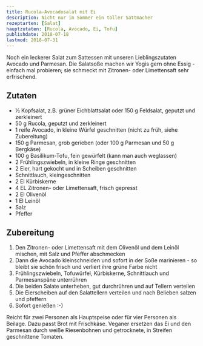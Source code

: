 ```yaml
---
title: Rucola-Avocadosalat mit Ei
description: Nicht nur im Sommer ein toller Sattmacher
rezeptarten: [Salat]
hauptzutaten: [Rucola, Avocado, Ei, Tofu]
publishdate: 2018-07-18
lastmod: 2018-07-31
---
```


Noch ein leckerer Salat zum Sattessen mit unseren Lieblingszutaten Avocado und Parmesan. Die Salatsoße machen wir Yogis gern ohne Essig - einfach mal probieren; sie schmeckt mit Zitronen- oder Limettensaft sehr erfrischend.


## Zutaten

- ½ Kopfsalat, z.B. grüner Eichblattsalat oder 150 g Feldsalat, geputzt und zerkleinert
- 50 g Rucola, geputzt und zerkleinert
- 1 reife Avocado, in kleine Würfel geschnitten (nicht zu früh, siehe Zubereitung)
- 150 g Parmesan, grob gerieben (oder 100 g Parmesan und 50 g Bergkäse)
- 100 g Basilikum-Tofu, fein gewürfelt (kann man auch weglassen)
- 2 Frühlingszwiebeln, in kleine Ringe geschnitten
- 2 Eier, hart gekocht und in Scheiben geschnitten
- Schnittlauch, kleingeschnitten
- 2 El Kürbiskerne
- 4 EL Zitronen- oder Limettensaft, frisch gepresst
- 2 El Olivenöl
- 1 El Leinöl
- Salz
- Pfeffer


## Zubereitung

1. Den Zitronen- oder Limettensaft mit dem Olivenöl und dem Leinöl mischen, mit Salz und Pfeffer abschmecken
2. Dann die Avocado kleinschneiden und sofort in der Soße marinieren - so bleibt sie schön frisch und verliert ihre grüne Farbe nicht
3. Frühlingszwiebeln, Tofuwürfel, Kürbiskerne, Schnittlauch und Parmesanspäne unterrühren
4. Die beiden Salate unterheben, gut durchrühren und auf Tellern verteilen
5. Die Eierscheiben auf den Salattellern verteilen und nach Belieben salzen und pfeffern
6. Sofort genießen :-)

Reicht für zwei Personen als Hauptspeise oder für vier Personen als Beilage. Dazu passt Brot mit Frischkäse. Veganer ersetzen das Ei und den Parmesan durch weiße Riesenbohnen und getrocknete, in Streifen geschnittene Tomaten.


